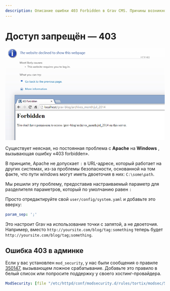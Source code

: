 ```yaml
---
description: Описание ошибки 403 Forbidden в Grav CMS. Причины возникновения.
---
```


# Доступ запрещён — 403

![](forbidden-403.png)

Существует неясная, но постоянная проблема с **Apache** на **Windows** , вызывающая ошибку «403 forbidden».

В принципе, Apache не допускает `:` в URL-адресе, который работает на других системах, из-за проблемы безопасности, основанной на том факте, что пути windows могут иметь двоеточия в них: `C:\some\path`.

Мы решили эту проблему, предоставив настраиваемый параметр для разделителя параметров, который по умолчанию равен `:`

Просто отредактируйте свой `user/config/system.yaml` и добавьте это вверху:

```yaml
param_sep: ';'
```

Это настроит Grav на использование точки с запятой, а не двоеточия. Например, вместо `http://yoursite.com/blog/tag:something` теперь будет `http://yoursite.com/blog/tag;something`.

## Ошибка 403 в админке

Если у вас установлен `mod_security`, у нас были сообщения о правиле [350147](https://wiki.atomicorp.com/wiki/index.php/WAF_350147), вызывающем ложное срабатывание. Добавьте это правило в белый список или попросите поддержку у своего хостинг-провайдера.

```yaml
ModSecurity: [file "/etc/httpd/conf/modsecurity.d/rules/tortix/modsec/50_plesk_basic_asl_rules.conf"] [line "308"] [id "350147"] [rev "143"] [msg "Protected by Atomicorp.com Basic Non-Realtime WAF Rules: Potentially Untrusted Web Content Detected"] [data ""] [severity "CRITICAL"] Access denied with code 403 (phase 2). Match of "rx ((?:submit(?:\\+| )?(request)?(?:\\+| )?>+|<<(?:\\+| )remove|(?:sign ?in|log ?(?:in|out)|next|modifier|envoyer|add|continue|weiter|account|results|select)?(?:\\+| )?>+)$|^< ?\\??(?: |\\+)?xml|^<samlp|^>> ?$)" against "ARGS:notifications" required. [hostname "mydomain"] [uri "/grav/admin/notifications.json/task:processNotifications"] [unique_id "WXoYHcpkEKz0qCI66845gQAAAAo"], referer: http://mydomain/grav/admin/tools
```
